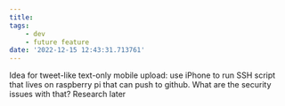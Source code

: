 ```yaml
---
title:
tags:
    - dev
    - future feature
date: '2022-12-15 12:43:31.713761'
---
```


Idea for tweet-like text-only mobile upload: use iPhone to run SSH script that lives on raspberry pi that can push to github.  What are the security issues with that?  Research later